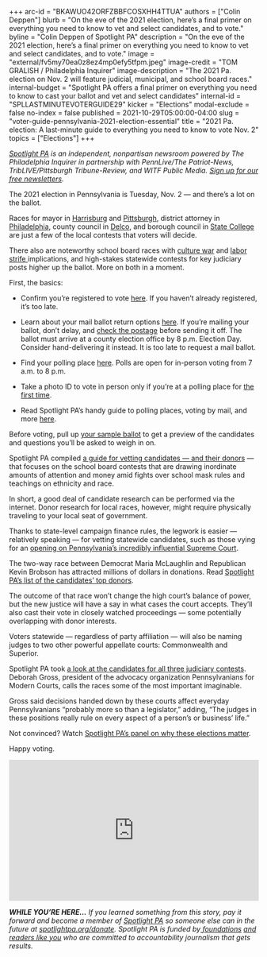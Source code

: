 +++
arc-id = "BKAWUO42ORFZBBFCOSXHH4TTUA"
authors = ["Colin Deppen"]
blurb = "On the eve of the 2021 election, here’s a final primer on everything you need to know to vet and select candidates, and to vote."
byline = "Colin Deppen of Spotlight PA"
description = "On the eve of the 2021 election, here’s a final primer on everything you need to know to vet and select candidates, and to vote."
image = "external/fv5my70ea0z8ez4mp0efy5tfpm.jpeg"
image-credit = "TOM GRALISH / Philadelphia Inquirer"
image-description = "The 2021 Pa. election on Nov. 2 will feature judicial, municipal, and school board races."
internal-budget = "Spotlight PA offers a final primer on everything you need to know to cast your ballot and vet and select candidates"
internal-id = "SPLLASTMINUTEVOTERGUIDE29"
kicker = "Elections"
modal-exclude = false
no-index = false
published = 2021-10-29T05:00:00-04:00
slug = "voter-guide-pennsylvania-2021-election-essential"
title = "2021 Pa. election: A last-minute guide to everything you need to know to vote Nov. 2"
topics = ["Elections"]
+++

<a href="https://www.spotlightpa.org/"><i>Spotlight PA</i></a><i> is an independent, nonpartisan newsroom powered by The Philadelphia Inquirer in partnership with PennLive/The Patriot-News, TribLIVE/Pittsburgh Tribune-Review, and WITF Public Media. </i><a href="https://www.spotlightpa.org/newsletters"><i>Sign up for our free newsletters</i></a><i>.</i>

The 2021 election in Pennsylvania is Tuesday, Nov. 2 — and there’s a lot on the ballot.

Races for mayor in <a href="https://web.archive.org/20211026232534/https://www.witf.org/2021/10/26/harrisburg-voters-to-pick-their-next-mayor-in-nov-2nd-election/">Harrisburg</a> and <a href="https://web.archive.org/20211005112318/https://www.wesa.fm/politics-government/2021-10-05/pittsburgh-mayoral-candidates-address-housing-policing-in-testy-debate">Pittsburgh</a>, district attorney in <a href="https://web.archive.org/20211026111548/https://whyy.org/episodes/philadelphias-district-attorney-race-da-larry-krasner-and-charles-peruto/">Philadelphia</a>, county council in <a href="https://web.archive.org/20211025174240/https://whyy.org/articles/delco-council-race-puts-the-power-of-the-blue-wave-to-the-test-in-trump-less-times/">Delco</a>, and borough council in <a href="https://web.archive.org/20211030111645/https://www.centredaily.com/news/politics-government/election/article254657607.html#:~:text=State%20College%20Borough,Candidates%20(choose%203)%3A">State College</a> are just a few of the local contests that voters will decide.

There also are noteworthy school board races with <a href="https://web.archive.org/20210426003833/https://lancasteronline.com/news/local/how-a-mount-joy-twp-couple-who-attended-trumps-jan-6-stop-the-steal-rally/article_b0a16164-a46a-11eb-91ba-ef6dc2636894.html">culture war</a> and <a href="https://web.archive.org/20211027152017/https://dianeravitch.net/2021/10/27/scranton-teachers-will-go-on-strike/#:~:text=boland%20expressed%20optimism%20that%20new%20members%20will%20be%20elected%20to%20the%20scranton%20school%20board%20on%20nov.%202%20and%20that%20the%20needs%20of%20students%20and%20educators%20finally%20will%20be%20prioritized.">labor strife </a>implications, and high-stakes statewide contests for key judiciary posts higher up the ballot. More on both in a moment.

<script src="https://www.spotlightpa.org/embed.js" async></script><div data-spl-embed-version="1" data-spl-src="https://www.spotlightpa.org/embeds/newsletter/"></div>

First, the basics:

- Confirm you’re registered to vote <a href="https://web.archive.org/20240110050448/https://www.pavoterservices.pa.gov/pages/voterregistrationstatus.aspx">here</a>. If you haven’t already registered, it’s too late.

- Learn about your mail ballot return options <a href="https://web.archive.org/20210909191528/https://www.vote.pa.gov/Voting-in-PA/Pages/Mail-and-Absentee-Ballot.aspx#:~:text=for%20mail%20ballots.-,Where%20do%20I%20return,pm%20on%20Election%20Day.,-More%20information%20about">here</a>. If you’re mailing your ballot, don’t delay, and <a href="https://web.archive.org/20211020140400/https://www.wesa.fm/politics-government/2021-10-20/are-you-mailing-your-ballot-heres-what-to-know-about-postage-in-pennsylvania">check the postage</a> before sending it off. The ballot must arrive at a county election office by 8 p.m. Election Day. Consider hand-delivering it instead. It is too late to request a mail ballot.

- Find your polling place <a href="https://web.archive.org/20240110043356/https://www.pavoterservices.pa.gov/Pages/PollingPlaceInfo.aspx">here</a>. Polls are open for in-person voting from 7 a.m. to 8 p.m.

- Take a photo ID to vote in person only if you’re at a polling place for <a href="https://web.archive.org/20210923123723/https://www.vote.pa.gov/Voting-in-PA/Pages/First-Time-Voters.aspx">the first time</a>.

- Read Spotlight PA’s handy guide to polling places, voting by mail, and more <a href="https://www.spotlightpa.org/news/2021/10/pa-election-2021-november-ballot-candidates/">here</a>.

Before voting, pull up <a href="https://web.archive.org/20210103172720/https://www.vote411.org/ballot">your sample ballot</a> to get a preview of the candidates and questions you’ll be asked to weigh in on.

Spotlight PA compiled <a href="https://www.spotlightpa.org/news/2021/10/pennsylvania-school-board-meetings-elections-2021-critical-race-theory/">a guide for vetting candidates — and their donors</a> — that focuses on the school board contests that are drawing inordinate amounts of attention and money amid fights over school mask rules and teachings on ethnicity and race.

In short, a good deal of candidate research can be performed via the internet. Donor research for local races, however, might require physically traveling to your local seat of government.

<script src="https://www.spotlightpa.org/embed.js" async></script><div data-spl-embed-version="1" data-spl-src="https://www.spotlightpa.org/embeds/donate/"></div>

Thanks to state-level campaign finance rules, the legwork is easier — relatively speaking — for vetting statewide candidates, such as those vying for an <a href="https://www.spotlightpa.org/news/2021/10/pa-supreme-court-election-2021-biggest-donors/">opening on Pennsylvania’s incredibly influential Supreme Court</a>.

The two-way race between Democrat Maria McLaughlin and Republican Kevin Brobson has attracted millions of dollars in donations. Read <a href="https://www.spotlightpa.org/news/2021/10/pa-2021-supreme-court-election-mclaughlin-brobson-top-donors/">Spotlight PA’s list of the candidates’ top donors</a>.

The outcome of that race won’t change the high court’s balance of power, but the new justice will have a say in what cases the court accepts. They’ll also cast their vote in closely watched proceedings — some potentially overlapping with donor interests.

Voters statewide — regardless of party affiliation — will also be naming judges to two other powerful appellate courts: Commonwealth and Superior.

Spotlight PA took <a href="https://www.spotlightpa.org/news/2021/10/pa-supreme-court-election-justices-cases-voter-guide/">a look at the candidates for all three judiciary contests</a>. Deborah Gross, president of the advocacy organization Pennsylvanians for Modern Courts, calls the races some of the most important imaginable.

Gross said decisions handed down by these courts affect everyday Pennsylvanians “probably more so than a legislator,” adding, “The judges in these positions really rule on every aspect of a person’s or business’ life.”

Not convinced? Watch <a href="https://www.spotlightpa.org/news/2021/10/pa-elections-2021-judicial-appellate/">Spotlight PA’s panel on why these elections matter</a>.

Happy voting.

<div style="padding:56.25% 0 0 0;position:relative;"><iframe src="https://web.archive.org/20211027191907/https://player.vimeo.com/video/637887104?h=291b7d70c4&color=ffcb05&title=0&byline=0" style="position:absolute;top:0;left:0;width:100%;height:100%;" frameborder="0" allow="autoplay; fullscreen; picture-in-picture" allowfullscreen></iframe></div><script src="https://player.vimeo.com/api/player.js"></script>

<i><b>WHILE YOU’RE HERE...</b></i><i> If you learned something from this story, pay it forward and become a member of </i><a href="https://www.spotlightpa.org/"><i>Spotlight PA</i></a><i> so someone else can in the future at </i><a href="https://www.spotlightpa.org/donate"><i>spotlightpa.org/donate</i></a><i>. Spotlight PA is funded by</i><a href="https://www.spotlightpa.org/support"><i> foundations</i></a><i> </i><a href="https://www.spotlightpa.org/support"><i>and readers like you</i></a><i> who are committed to accountability journalism that gets results.</i>
